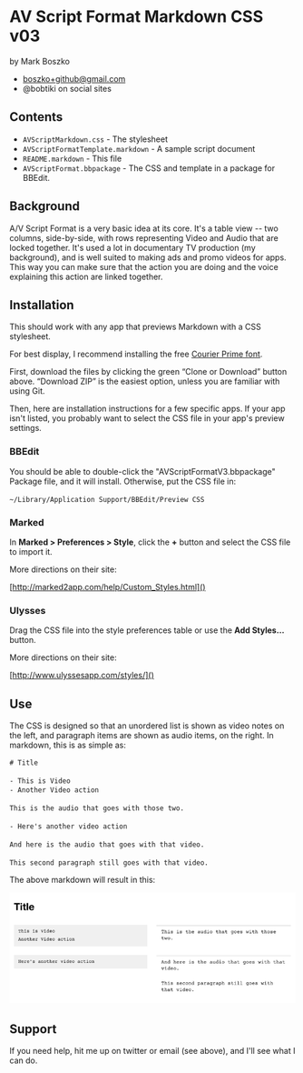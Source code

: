 # AV Script Format Markdown CSS v03

by Mark Boszko

- boszko+github@gmail.com
- @bobtiki on social sites

## Contents

- `AVScriptMarkdown.css` - The stylesheet
- `AVScriptFormatTemplate.markdown` - A sample script document
- `README.markdown` - This file
- `AVScriptFormat.bbpackage` - The CSS and template in a package for BBEdit.

## Background

A/V Script Format is a very basic idea at its core. It's a table view -- two columns, side-by-side, with rows representing Video and Audio that are locked together. It's used a lot in documentary TV production (my background), and is well suited to making ads and promo videos for apps. This way you can make sure that the action you are doing and the voice explaining this action are linked together.

## Installation

This should work with any app that previews Markdown with a CSS stylesheet.

For best display, I recommend installing the free [Courier Prime font](http://www.quoteunquoteapps.com/courierprime/).

First, download the files by clicking the green “Clone or Download” button above. “Download ZIP” is the easiest option, unless you are familiar with using Git.

Then, here are installation instructions for a few specific apps. If your app isn't listed, you probably want to select the CSS file in your app's preview settings.

### BBEdit

You should be able to double-click the "AVScriptFormatV3.bbpackage" Package file, and it will install. Otherwise, put the CSS file in:

`~/Library/Application Support/BBEdit/Preview CSS`

### Marked

In **Marked > Preferences > Style**, click the **+** button and select the CSS file to import it.

More directions on their site:

[http://marked2app.com/help/Custom_Styles.html]()

### Ulysses

Drag the CSS file into the style preferences table or use the **Add Styles…** button.

More directions on their site:

[http://www.ulyssesapp.com/styles/]()

## Use

The CSS is designed so that an unordered list is shown as video notes on the left, and paragraph items are shown as audio items, on the right. In markdown, this is as simple as:

    # Title

    - This is Video
    - Another Video action
    
    This is the audio that goes with those two.
    
    - Here's another video action
    
    And here is the audio that goes with that video.
    
    This second paragraph still goes with that video.
    
The above markdown will result in this:

![Example screenshot](readme-use-example.png)

## Support

If you need help, hit me up on twitter or email (see above), and I'll see what I can do.
